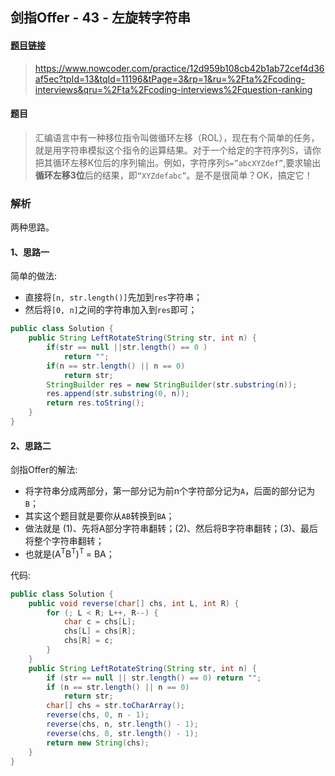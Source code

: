 ## 剑指Offer - 43 - 左旋转字符串

#### [题目链接](https://www.nowcoder.com/practice/12d959b108cb42b1ab72cef4d36af5ec?tpId=13&tqId=11196&tPage=3&rp=1&ru=%2Fta%2Fcoding-interviews&qru=%2Fta%2Fcoding-interviews%2Fquestion-ranking)

> https://www.nowcoder.com/practice/12d959b108cb42b1ab72cef4d36af5ec?tpId=13&tqId=11196&tPage=3&rp=1&ru=%2Fta%2Fcoding-interviews&qru=%2Fta%2Fcoding-interviews%2Fquestion-ranking

#### 题目

> 汇编语言中有一种移位指令叫做循环左移（ROL），现在有个简单的任务，就是用字符串模拟这个指令的运算结果。对于一个给定的字符序列S，请你把其循环左移K位后的序列输出。例如，字符序列`S=”abcXYZdef”`,要求输出**循环左移3位**后的结果，即`“XYZdefabc”`。是不是很简单？OK，搞定它！

### 解析

两种思路。

#### 1、思路一

简单的做法:

* 直接将`[n, str.length()]`先加到`res`字符串；
* 然后将`[0, n]`之间的字符串加入到`res`即可；

```java
public class Solution {
    public String LeftRotateString(String str, int n) {
        if(str == null ||str.length() == 0 )
            return "";
        if(n == str.length() || n == 0)
            return str;
        StringBuilder res = new StringBuilder(str.substring(n));
        res.append(str.substring(0, n));
        return res.toString();
    }
}
```

#### 2、思路二

剑指Offer的解法:

* 将字符串分成两部分，第一部分记为前n个字符部分记为`A`，后面的部分记为`B`；
* 其实这个题目就是要你从`AB`转换到`BA`；
* 做法就是 (1)、先将A部分字符串翻转；(2)、然后将B字符串翻转；(3)、最后将整个字符串翻转；
* 也就是(A<sup>T</sup>B<sup>T</sup>)<sup>T </sup>= BA；

代码:

```java
public class Solution {
    public void reverse(char[] chs, int L, int R) {
        for (; L < R; L++, R--) {
            char c = chs[L];
            chs[L] = chs[R];
            chs[R] = c;
        }
    }
    public String LeftRotateString(String str, int n) {
        if (str == null || str.length() == 0) return "";
        if (n == str.length() || n == 0)
            return str;
        char[] chs = str.toCharArray();
        reverse(chs, 0, n - 1);
        reverse(chs, n, str.length() - 1);
        reverse(chs, 0, str.length() - 1);
        return new String(chs);
    }
}
```

